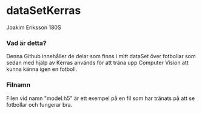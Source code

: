 # dataSetKerras
Joakim Eriksson 180S

### Vad är detta?
Denna Github innehåller de delar som finns i mitt dataSet över fotbollar som sedan med hjälp av Kerras används för att träna upp Computer Vision att kunna känna igen en fotboll. 

### Filnamn
Filen vid namn "model.h5" är ett exempel på en fil som har tränats på att se fotbollar och fungerar bra. 
